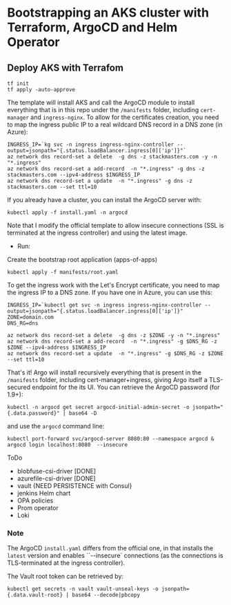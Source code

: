 # Bootstrapping an AKS cluster with Terraform, ArgoCD and Helm Operator

## Deploy AKS with Terrafom

```console
tf init  
tf apply -auto-approve
```

The template will install AKS and call the ArgoCD module to install everything that is in this repo under the `/manifests` folder, including `cert-manager` and `ingress-nginx`. To allow for the certificates creation, you need to map the ingress public IP to a real wildcard DNS record in a DNS zone (in Azure):


```console
INGRESS_IP=`kg svc -n ingress ingress-nginx-controller --output=jsonpath="{.status.loadBalancer.ingress[0]['ip']}"`
az network dns record-set a delete  -g dns -z stackmasters.com -y -n "*.ingress"
az network dns record-set a add-record  -n "*.ingress" -g dns -z stackmasters.com --ipv4-address $INGRESS_IP
az network dns record-set a update  -n "*.ingress" -g dns -z stackmasters.com --set ttl=10
```

If you already have a cluster, you can install the ArgoCD server with:

```console
kubectl apply -f install.yaml -n argocd 
```

Note that I modify the official template to allow insecure connections (SSL is terminated at the ingress controller) and using the latest image.

- Run:

Create the bootstrap root application (apps-of-apps)

```console
kubectl apply -f manifests/root.yaml
```

To get the ingress work with the Let's Encrypt certificate, you need to map the ingress IP to a DNS zone. If you have one in Azure, you can use this:

```console
INGRESS_IP=`kubectl get svc -n ingress ingress-nginx-controller --output=jsonpath="{.status.loadBalancer.ingress[0]['ip']}"
ZONE=domain.com
DNS_RG=dns

az network dns record-set a delete  -g dns -z $ZONE -y -n "*.ingress"
az network dns record-set a add-record  -n "*.ingress" -g $DNS_RG -z $ZONE --ipv4-address $INGRESS_IP
az network dns record-set a update  -n "*.ingress" -g $DNS_RG -z $ZONE --set ttl=10
```

That's it! Argo will install recursively everything that is present in the `/manifests` folder, including cert-manager+ingress, giving Argo itself a TLS-secured endpoint for the its UI. You can retrieve the ArgoCD password (for 1.9+):

```console
kubectl -n argocd get secret argocd-initial-admin-secret -o jsonpath="{.data.password}" | base64 -D
```

and use the `argocd` command line:

```console
kubectl port-forward svc/argocd-server 8080:80 --namespace argocd &
argocd login localhost:8080  --insecure
```


ToDo

- blobfuse-csi-driver [DONE]
- azurefile-csi-driver [DONE]
- vault {NEED PERSISTENCE with Consul}
- jenkins Helm chart
- OPA policies
- Prom operator
- Loki


### Note

The ArgoCD `install.yaml` differs from the official one, in that installs the `latest` version and enables ``--insecure` connections (as the connections is TLS-terminated at the ingress controller).

The Vault root token can be retrieved by:

```console
kubectl get secrets -n vault vault-unseal-keys -o jsonpath={.data.vault-root} | base64 --decode|pbcopy
```